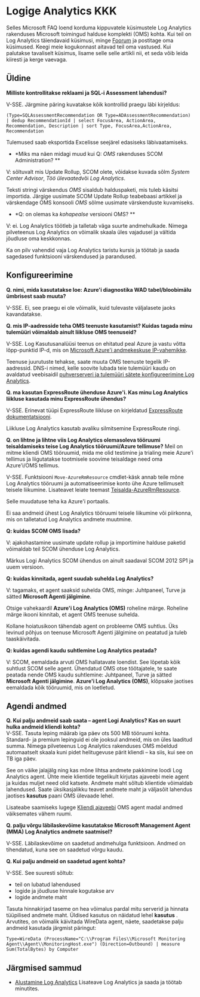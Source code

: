 <properties
    pageTitle="Logige Analytics KKK | Microsoft Azure'i"
    description="Vastused korduma kippuvatele küsimustele Log Analytics teenuse kohta."
    services="log-analytics"
    documentationCenter=""
    authors="bandersmsft"
    manager="jwhit"
    editor=""/>

<tags
    ms.service="log-analytics"
    ms.workload="na"
    ms.tgt_pltfrm="na"
    ms.devlang="na"
    ms.topic="article"
    ms.date="10/10/2016"
    ms.author="banders"/>

# <a name="log-analytics-faq"></a>Logige Analytics KKK

Selles Microsoft FAQ loend korduma kippuvatele küsimustele Log Analytics rakenduses Microsoft toimingud halduse komplekti (OMS) kohta. Kui teil on Log Analytics täiendavaid küsimusi, minge [Foorum](https://social.msdn.microsoft.com/Forums/azure/home?forum=opinsights) ja postitage oma küsimused. Keegi meie kogukonnast aitavad teil oma vastused. Kui palutakse tavaliselt küsimus, lisame selle selle artikli nii, et seda võib leida kiiresti ja kerge vaevaga.

## <a name="general"></a>Üldine

**Milliste kontrollitakse reklaami ja SQL-i Assessment lahendusi?**

V-SSE. Järgmine päring kuvatakse kõik kontrollid praegu läbi kirjeldus:

```
(Type=SQLAssessmentRecommendation OR Type=ADAssessmentRecommendation) | dedup RecommendationId | select FocusArea, ActionArea, Recommendation, Description | sort Type, FocusArea,ActionArea, Recommendation
```

Tulemused saab eksportida Excelisse seejärel edasiseks läbivaatamiseks.

* *Miks ma näen midagi muud kui Q: *OMS* rakenduses SCOM Administration? **

V: sõltuvalt mis Update Rollup, SCOM olete, võidakse kuvada sõlm *System Center Advisor*, *Töö ülevaated*või *Log Analytics*.

Teksti stringi värskendus *OMS* sisaldub halduspaketi, mis tuleb käsitsi importida. Järgige uusimate SCOM Update Rollup teabebaasi artikkel ja värskendage OMS konsooli *OMS* sõlme uusimate värskenduste kuvamiseks.

* *Q: on olemas ka *kohapealse* versiooni OMS? **

V: ei. Log Analytics töötleb ja talletab väga suurte andmehulkade. Nimega pilveteenus Log Analytics on võimalik skaala üles vajadusel ja vältida jõudluse oma keskkonnas.

Ka on pilv vahendid vaja Log Analytics taristu kursis ja töötab ja saada sagedased funktsiooni värskendused ja parandused.

## <a name="configuration"></a>Konfigureerimine
**Q. nimi, mida kasutatakse loe: Azure'i diagnostika WAD tabel/bloobimälu ümbrisest saab muuta?**  

V-SSE.  Ei, see praegu ei ole võimalik, kuid tulevaste väljalasete jaoks kavandatakse.

**Q. mis IP-aadresside teha OMS teenuste kasutamist? Kuidas tagada minu tulemüüri võimaldab ainult liikluse OMS teenuseid?**  

V-SSE. Log Kasutusanalüüsi teenus on ehitatud peal Azure ja vastu võtta lõpp-punktid IP-d, mis on [Microsoft Azure'i andmekeskuse IP-vahemikke](http://www.microsoft.com/download/details.aspx?id=41653).

Teenuse juurutuste tehakse, saate muuta OMS teenuste tegelik IP-aadressid. DNS-i nimed, kelle soovite lubada teie tulemüüri kaudu on avaldatud veebisaidil [puhverserveri ja tulemüüri sätete konfigureerimine Log Analytics](log-analytics-proxy-firewall.md).

**Q. ma kasutan ExpressRoute ühenduse Azure'i. Kas minu Log Analytics liikluse kasutada minu ExpressRoute ühendus?**  

V-SSE. Erinevat tüüpi ExpressRoute liikluse on kirjeldatud [ExpressRoute dokumentatsiooni](./expressroute/expressroute-faqs.md#supported-services).

Liikluse Log Analytics kasutab avaliku silmitsemine ExpressRoute ringi.

**Q. on lihtne ja lihtne viis Log Analytics olemasoleva tööruumi teisaldamiseks teise Log Analytics tööruumi/Azure tellimuse?**  Meil on mitme kliendi OMS tööruumid, mida me olid testimine ja trialing meie Azure'i tellimus ja liigutatakse tootmisele soovime teisaldage need oma Azure'i/OMS tellimus.  

V-SSE. Funktsiooni `Move-AzureRmResource` cmdlet-käsk annab teile mõne Log Analytics tööruumi ja automatiseerimise konto ühe Azure tellimuselt teisele liikumine. Lisateavet leiate teemast [Teisalda-AzureRmResource](http://msdn.microsoft.com/library/mt652516.aspx).

Selle muudatuse teha ka Azure'i portaalis.

Ei saa andmeid ühest Log Analytics tööruumi teisele liikumine või piirkonna, mis on talletatud Log Analytics andmete muutmine.

**Q: kuidas SCOM OMS lisada?**

V: ajakohastamine uusimate update rollup ja importimine halduse paketid võimaldab teil SCOM ühenduse Log Analytics.

Märkus Logi Analytics SCOM ühendus on ainult saadaval SCOM 2012 SP1 ja uuem versioon.

**Q: kuidas kinnitada, agent suudab suhelda Log Analytics?**

V: tagamaks, et agent saaksid suhelda OMS, minge: Juhtpaneel, Turve ja sätted **Microsoft Agenti jälgimine**.

Otsige vahekaardil **Azure'i Log Analytics (OMS)** roheline märge. Roheline märge ikooni kinnitab, et agent OMS teenuse suhelda.

Kollane hoiatusikoon tähendab agent on probleeme OMS suhtlus. Üks levinud põhjus on teenuse Microsoft Agenti jälgimine on peatatud ja tuleb taaskäivitada.

**Q: kuidas agendi kaudu suhtlemine Log Analytics peatada?**

V: SCOM, eemaldada arvuti OMS hallatavate loendist. See lõpetab kõik suhtlust SCOM selle agent. Ühendatud OMS otse töötajatele, te saate peatada nende OMS kaudu suhtlemine: Juhtpaneel, Turve ja sätted **Microsoft Agenti jälgimine**.
**Azure'i Log Analytics (OMS)**, klõpsake jaotises eemaldada kõik tööruumid, mis on loetletud.

## <a name="agent-data"></a>Agendi andmed

**Q. Kui palju andmeid saab saata – agent Logi Analytics? Kas on suurt hulka andmeid kliendi kohta?**  
V-SSE. Tasuta leping määrab iga päev ots 500 MB tööruumi kohta. Standard- ja premium lepinguid ei ole jooksul andmeid, mis on üles laaditud summa. Nimega pilveteenus Log Analytics rakenduses OMS mõeldud automaatselt skaala kuni pidet helitugevuse pärit kliendi – ka siis, kui see on TB iga päev.

See on väike jalajälg ning kas mõne lihtsa andmete pakkimine loodi Log Analytics agent. Ühte meie klientide tegelikult kirjutas ajaveebi meie agent ja kuidas muljet need olid katsete. Andmete maht sõltub klientide võimaldab lahendused. Saate üksikasjalikku teavet andmete maht ja väljasõit lahendus jaotises **kasutus** paani OMS ülevaade lehel.

Lisateabe saamiseks lugege [Kliendi ajaveebi](http://thoughtsonopsmgr.blogspot.com/2015/09/one-small-footprint-for-server-one.html) OMS agent madal andmed väiksemates vähem ruumi.

**Q. palju võrgu läbilaskevõime kasutatakse Microsoft Management Agent (MMA) Log Analytics andmete saatmisel?**

V-SSE. Läbilaskevõime on saadetud andmehulga funktsioon. Andmed on tihendatud, kuna see on saadetud võrgu kaudu.

**Q. Kui palju andmeid on saadetud agent kohta?**

V-SSE. See suuresti sõltub:

- teil on lubatud lahendused
- logide ja jõudluse hinnale kogutakse arv
- logide andmete maht

Tasuta hinnakirjad taseme on hea võimalus pardal mitu serverid ja hinnata tüüpilised andmete maht. Üldised kasutus on näidatud lehel **kasutus** .
Arvutites, on võimalik käivitada WireData agent, näete, saadetakse palju andmeid kasutada järgmist päringut:

```
Type=WireData (ProcessName="C:\\Program Files\\Microsoft Monitoring Agent\\Agent\\MonitoringHost.exe") (Direction=Outbound) | measure Sum(TotalBytes) by Computer
```



## <a name="next-steps"></a>Järgmised sammud

- [Alustamine Log Analytics](log-analytics-get-started.md) Lisateave Log Analytics ja saada ja töötab minutites.
